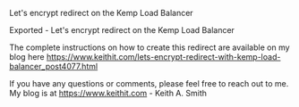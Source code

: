 Let's encrypt redirect on the Kemp Load Balancer

Exported - Let's encrypt redirect on the Kemp Load Balancer

The complete instructions on how to create this redirect are available on my blog here https://www.keithit.com/lets-encrypt-redirect-with-kemp-load-balancer_post4077.html

If you have any questions or comments, please feel free to reach out to me. My blog is at https://www.keithit.com - Keith A. Smith

